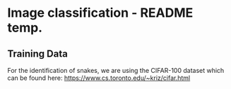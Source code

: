 # Image classification - README temp.

## Training Data

For the identification of snakes, we are using the CIFAR-100 dataset which can be found here:
  https://www.cs.toronto.edu/~kriz/cifar.html
